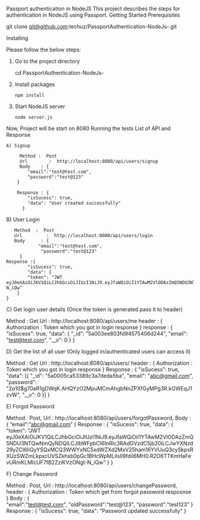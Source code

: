 Passport authentication in NodeJS 
This project describes the steps for authentication in NodeJS using Passport.
Getting Started
Prerequisites

git clone git@github.com:techuz/PassportAuthentication-NodeJs-.git

Installing

Please follow the below steps:
1. Go to the project directory

	cd PassportAuthentication-NodeJs-

2.  Install packages

    	npm install

3.  Start NodeJS server

    	node server.js
   

   Now, Project will be start on 8080
Running the tests
List of API and Response
 
    A) Signup 
    
         Method :  Post
         Url        :  http://localhost:8080/api/users/signup
         Body    : {      
			"email":"test@test.com",
  			"password":"test@123"
		}
                     
        Response : {
			"isSucess": true,
			"data": "User created successfully"
		  }



B) User Login


       Method  :  Post
       Url         :  http://localhost:8080/api/users/login
       Body      : {      
			    "email":"test@test.com",
     			 "password":"test@123"
		 }
    Response :{
			"isSucess": true,
			"data": {
			"token": "JWT eyJ0eXAiOiJKV1QiLCJhbGciOiJIUzI1NiJ9.eyJfaWQiOiI1YTAwM2VlODAzZmQ5NDU3NTQwNmQyNDQiLCJlbWFpbCI6InRlc3RAdGVzdC5jb20iLCJwYXNzd29yZCI6IiQyYSQxMCQ3WWYxNC5xdWZXd2MxV25ham16YVUuQ3cySkpsRXUzSWZmLkpxcUVSZkhsb0pGc1BHcWpMLiIsIl9fdiI6MH0.R2O6TTKmHaFevURmKLMlcUF7fB2ZziKVzONgt-N_iQw"
		}
	}


C) Get login user details (Once the token is generated pass it to header)


Method : Get
Url : http://localhost:8080/api/users/me
header : {
	Authorization : Token which you got in login response
}
response : {
	"isSucess": true,
	"data": {
	"_id": "5a003ee803fd94575406d244",
	"email": "test@test.com",
	"__v": 0
	}
}

D) Get the list of all user (Only logged in/authenticated users can access it)


Method : Get
Url    : http://localhost:8080/api/users/
header : {
	Authorization : Token which you got in login response
}
Response : {
	"isSucess": true,
	"data": [{
	"_id": "5a0005ca53389c3a7deda5ba",
	"email": "abc@gmail.com",
	"password": 			"$2a$10$g70aR1gDWqK.AHQYzO2MpuMCmAhgbNnZPXfGyMPg3R.kGWEqJ1zvW",
	"__v": 0
	}]
}



E) Forgot Password

Method : Post,
Url : http://localhost:8080/api/users/forgotPassword,
Body : {
		“email“:”abc@gmail.com”
	}
Response : {
	"isSucess": true,
	"data": {
	"token": "JWT eyJ0eXAiOiJKV1QiLCJhbGciOiJIUzI1NiJ9.eyJfaWQiOiI1YTAwM2VlODAzZmQ5NDU3NTQwNmQyNDQiLCJlbWFpbCI6InRlc3RAdGVzdC5jb20iLCJwYXNzd29yZCI6IiQyYSQxMCQ3WWYxNC5xdWZXd2MxV25ham16YVUuQ3cySkpsRXUzSWZmLkpxcUVSZkhsb0pGc1BHcWpMLiIsIl9fdiI6MH0.R2O6TTKmHaFevURmKLMlcUF7fB2ZziKVzONgt-N_iQw"
	}
}



F) Change Password


Method : Post,
Url : http://localhost:8080/api/users/changePassword,
header : {
    Authorization : Token which get from forgot password resposnse
}
Body : {      
	    "email":"test@test.com",
     	     "oldPassword":"test@123",
           "password":"test123"
	  }
Response : {
	"isSucess": true,
	"data": "Password updated successfully"
}



